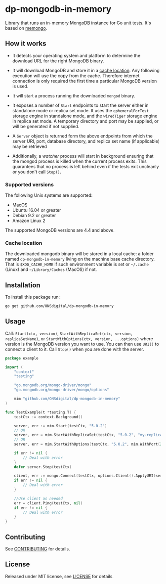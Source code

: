 # dp-mongodb-in-memory

Library that runs an in-memory MongoDB instance for Go unit tests.
It's based on [memongo](https://github.com/benweissmann/memongo).

## How it works

- It detects your operating system and platform to determine the download URL for the right MongoDB binary.

- It will download MongoDB and store it in a [cache location](#cache-location). Any following execution will use the copy from the cache. Therefore internet connection is only required the first time a particular MongoDB version is used.

- It will start a process running the downloaded `mongod` binary.

- It exposes a number of `Start` endpoints to start the server either in standalone mode or replica set mode. It uses the `ephemeralForTest` storage engine in standalone mode, and the `wiredTiger` storage engine in replica set mode. A temporary directory and port may be supplied, or will be generated if not supplied.

- A `Server` object is returned form the above endpoints from which the server URI, port, database directory, and replica set name (if applicable) may be retrieved

- Additionally, a _watcher_ process will start in background ensuring that the mongod process is killed when the current process exits. This guarantees that no process is left behind even if the tests exit uncleanly or you don't call `Stop()`.

### Supported versions

The following Unix systems are supported:

- MacOS
- Ubuntu 16.04 or greater
- Debian 9.2 or greater
- Amazon Linux 2

The supported MongoDB versions are 4.4 and above.

### Cache location

The downloaded mongodb binary will be stored in a local cache: a folder named `dp-mongodb-in-memory` living on the machine base cache directory. That is `$XDG_CACHE_HOME` if such environment variable is set or `~/.cache` (Linux) and `~/Library/Caches` (MacOS) if not.

## Installation

To install this package run:

```bash
go get github.com/ONSdigital/dp-mongodb-in-memory
```

## Usage

Call:
    `Start(ctx, version)`, `StartWithReplicaSet(ctx, version, replicaSetName)`, or `StartWithOptions(ctx, version, ...options)` where version is the MongoDB version you want to use. You can then use `URI()` to connect a client to it.
Call `Stop()` when you are done with the server.

```go
package example

import (
    "context"
    "testing"

    "go.mongodb.org/mongo-driver/mongo"
    "go.mongodb.org/mongo-driver/mongo/options"

    mim "github.com/ONSdigital/dp-mongodb-in-memory"
)

func TestExample(t *testing.T) {
    testCtx := context.Background()

    server, err := mim.Start(testCtx, "5.0.2")
    // OR
    server, err = mim.StartWithReplicaSet(testCtx, "5.0.2", "my-replica-set")
    // OR
    server, err = mim.StartWithOptions(testCtx, "5.0.2", mim.WithPort(27017), mim.WithDatabaseDir("/var/tmp/my-temp-dir"))

    if err != nil {
        // Deal with error
    }
    defer server.Stop(testCtx)

    client, err := mongo.Connect(testCtx, options.Client().ApplyURI(server.URI()))
    if err != nil {
        // Deal with error
    }

    //Use client as needed
    err = client.Ping(testCtx, nil)
    if err != nil {
        // Deal with error
    }
}

```

## Contributing

See [CONTRIBUTING](CONTRIBUTING.md) for details.

## License

Released under MIT license, see [LICENSE](LICENSE.md) for details.
